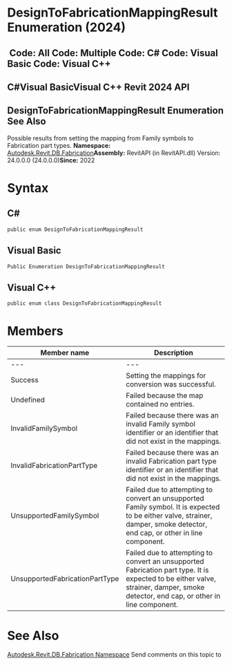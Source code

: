 # DesignToFabricationMappingResult Enumeration (2024)

﻿
 Code: All Code: Multiple Code: C# Code: Visual Basic Code: Visual C++   
---  
C#Visual BasicVisual C++
Revit 2024 API  
---  
DesignToFabricationMappingResult Enumeration  
See Also  
---  
Possible results from setting the mapping from Family symbols to Fabrication part types. 
**Namespace:** [Autodesk.Revit.DB.Fabrication](49e74a25-7ea1-efa6-548a-a3c3d0655e43.md "Autodesk.Revit.DB.Fabrication Namespace")**Assembly:** RevitAPI (in RevitAPI.dll) Version: 24.0.0.0 (24.0.0.0)**Since:** 2022 
# Syntax
C#  
---  
```text
public enum DesignToFabricationMappingResult
```
  
Visual Basic  
---  
```text
Public Enumeration DesignToFabricationMappingResult
```
  
Visual C++  
---  
```text
public enum class DesignToFabricationMappingResult
```
  
# Members
| Member name | Description |
| --- | --- |
| --- | --- |
| Success | Setting the mappings for conversion was successful. |
| Undefined | Failed because the map contained no entries. |
| InvalidFamilySymbol | Failed because there was an invalid Family symbol identifier or an identifier that did not exist in the mappings. |
| InvalidFabricationPartType | Failed because there was an invalid Fabrication part type identifier or an identifier that did not exist in the mappings. |
| UnsupportedFamilySymbol | Failed due to attempting to convert an unsupported Family symbol. It is expected to be either valve, strainer, damper, smoke detector, end cap, or other in line component. |
| UnsupportedFabricationPartType | Failed due to attempting to convert an unsupported Fabrication part type. It is expected to be either valve, strainer, damper, smoke detector, end cap, or other in line component. |

# See Also
[Autodesk.Revit.DB.Fabrication Namespace](49e74a25-7ea1-efa6-548a-a3c3d0655e43.md "Autodesk.Revit.DB.Fabrication Namespace")
Send comments on this topic to 
